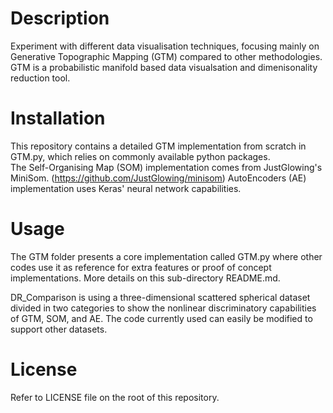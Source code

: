 # Description
Experiment with different data visualisation techniques, focusing mainly on Generative Topographic Mapping (GTM) compared to other methodologies. GTM is a probabilistic manifold based data visualsation and dimenisonality reduction tool. 

# Installation
This repository contains a detailed GTM implementation from scratch in GTM.py, which relies on commonly available python packages.  
The Self-Organising Map (SOM) implementation comes from JustGlowing's MiniSom. (https://github.com/JustGlowing/minisom)
AutoEncoders (AE) implementation uses Keras' neural network capabilities.

# Usage
The GTM folder presents a core implementation called GTM.py where other codes use it as reference for extra features or proof of concept implementations. More details on this sub-directory README.md.

DR_Comparison is using a three-dimensional scattered spherical dataset divided in two categories to show the nonlinear discriminatory capabilities of GTM, SOM, and AE. The code currently used can easily be modified to support other datasets.  

# License
Refer to LICENSE file on the root of this repository.
